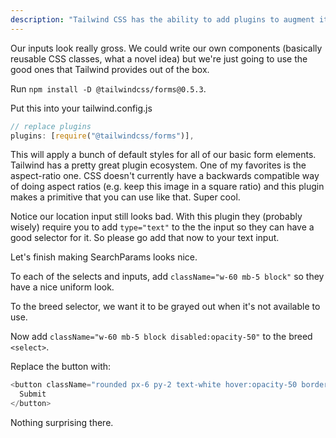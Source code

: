 ```yaml
---
description: "Tailwind CSS has the ability to add plugins to augment its functionality. let's add the most common plugin, the one for forms."
---
```


Our inputs look really gross. We could write our own components (basically reusable CSS classes, what a novel idea) but we're just going to use the good ones that Tailwind provides out of the box.

Run `npm install -D @tailwindcss/forms@0.5.3`.

Put this into your tailwind.config.js

```javascript
// replace plugins
plugins: [require("@tailwindcss/forms")],
```

This will apply a bunch of default styles for all of our basic form elements. Tailwind has a pretty great plugin ecosystem. One of my favorites is the aspect-ratio one. CSS doesn't currently have a backwards compatible way of doing aspect ratios (e.g. keep this image in a square ratio) and this plugin makes a primitive that you can use like that. Super cool.

Notice our location input still looks bad. With this plugin they (probably wisely) require you to add `type="text"` to the the input so they can have a good selector for it. So please go add that now to your text input.

Let's finish making SearchParams looks nice.

To each of the selects and inputs, add `className="w-60 mb-5 block"` so they have a nice uniform look.

To the breed selector, we want it to be grayed out when it's not available to use.

Now add `className="w-60 mb-5 block disabled:opacity-50"` to the breed `<select>`.

Replace the button with:

```javascript
<button className="rounded px-6 py-2 text-white hover:opacity-50 border-none bg-orange-500">
  Submit
</button>
```

Nothing surprising there.
